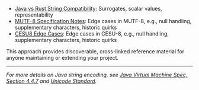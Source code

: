 - [Java vs Rust String Compatibility](java_vs_rust_string_compatibility.md): Surrogates, scalar values, representability
- [MUTF-8 Specification Notes](mutf8_specification_notes.md): Edge cases in MUTF-8, e.g., null handling, supplementary
  characters, historic quirks
- [CESU8 Edge Cases](cesu8_edge_cases.md): Edge cases in CESU-8, e.g., null handling, supplementary
  characters, historic quirks

This approach provides discoverable, cross-linked reference material for anyone maintaining or extending your project.

---

*For more details on Java string encoding, see
[Java Virtual Machine Spec, Section 4.4.7](https://docs.oracle.com/javase/specs/jvms/se21/html/jvms-4.html#jvms-4.4.7)
and [Unicode Standard](https://www.unicode.org/versions/Unicode15.0.0/ch03.pdf#G2630).*
